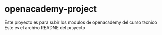 # openacademy-project
Este proyecto es para subir los modulos de openacademy del curso tecnico
Este es el archivo README del proyecto
